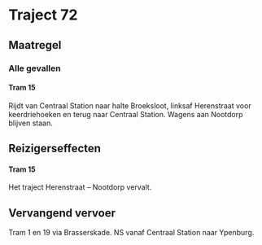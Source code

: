 # Traject 72
## Maatregel
### Alle gevallen

#### Tram 15
Rijdt van Centraal Station naar halte Broeksloot, linksaf Herenstraat voor keerdriehoeken en terug naar Centraal Station.
Wagens aan Nootdorp blijven staan.

## Reizigerseffecten

#### Tram 15
Het traject Herenstraat – Nootdorp vervalt.

## Vervangend vervoer
Tram 1 en 19 via Brasserskade.
NS vanaf Centraal Station naar Ypenburg.
